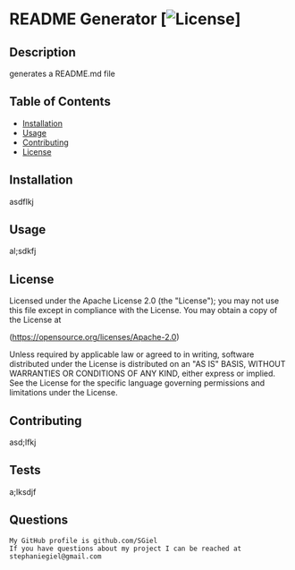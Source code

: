 # README Generator [![License](https://img.shields.io/badge/License-Apache%202.0-blue.svg)]

## Description
  generates a README.md file

## Table of Contents

* [Installation](#installation)
* [Usage](#usage)
* [Contributing](#contributing)
* [License](#license)

## Installation
  asdflkj

## Usage
  al;sdkfj
    
## License  
  
Licensed under the Apache License 2.0 (the "License");
you may not use this file except in compliance with the License.
You may obtain a copy of the License at

(https://opensource.org/licenses/Apache-2.0)

Unless required by applicable law or agreed to in writing, software
distributed under the License is distributed on an "AS IS" BASIS,
WITHOUT WARRANTIES OR CONDITIONS OF ANY KIND, either express or implied.
See the License for the specific language governing permissions and
limitations under the License.

## Contributing
  asd;lfkj

## Tests
  a;lksdjf

## Questions
    My GitHub profile is github.com/SGiel
    If you have questions about my project I can be reached at stephaniegiel@gmail.com
